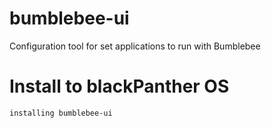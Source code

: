 # bumblebee-ui
Configuration tool for set applications to run with Bumblebee

# Install to blackPanther OS
``installing bumblebee-ui``

